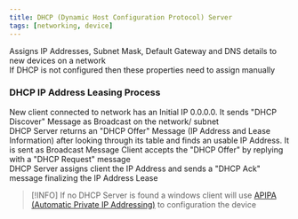 ```yaml
---
title: DHCP (Dynamic Host Configuration Protocol) Server
tags: [networking, device]
---
```


Assigns IP Addresses, Subnet Mask, Default Gateway and DNS details to new devices on a network  
If DHCP is not configured then these properties need to assign manually

### DHCP IP Address Leasing Process

New client connected to network has an Initial IP 0.0.0.0. It sends "DHCP Discover"  Message as Broadcast on the network/ subnet  
DHCP Server returns an "DHCP Offer" Message (IP Address and Lease Information) after looking through its table and finds an usable IP Address. It is sent as Broadcast Message
Client accepts the "DHCP Offer" by replying with a "DHCP Request" message  
DHCP Server assigns client the IP Address and sends a "DHCP Ack" message finalizing the IP Address Lease

 > [!INFO]
 > If no DHCP Server is found a windows client will use [APIPA (Automatic Private IP Addressing)](../Layer-wise%20Concepts/Network%20(Internet%20Layer)%20Concepts/APIPA%20(Automatic%20Private%20IP%20Addressing).md) to configuration the device